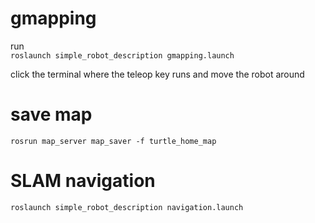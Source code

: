 # gmapping
run  
`roslaunch simple_robot_description gmapping.launch`

click the terminal where the teleop key runs and move the robot around

# save map
`rosrun map_server map_saver -f turtle_home_map`

# SLAM navigation
`roslaunch simple_robot_description navigation.launch`